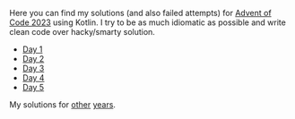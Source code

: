 Here you can find my solutions (and also failed attempts) for [Advent of Code 2023](https://adventofcode.com/2023/) using Kotlin. I try to be as much idiomatic as possible and write clean code over hacky/smarty solution.

* [Day 1](./src/main/kotlin/day01/main.kt)
* [Day 2](./src/main/kotlin/day02/main.kt)
* [Day 3](./src/main/kotlin/day03/main.kt)
* [Day 4](./src/main/kotlin/day04/main.kt)
* [Day 5](./src/main/kotlin/day05/main.kt)

My solutions for [other](https://github.com/JavierMF/AdventOfCode2022) [years](https://github.com/JavierMF/AdventOfCode2020).
